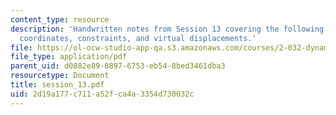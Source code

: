 ```yaml
---
content_type: resource
description: 'Handwritten notes from Session 13 covering the following topics: Generalized
  coordinates, constraints, and virtual displacements.'
file: https://ol-ocw-studio-app-qa.s3.amazonaws.com/courses/2-032-dynamics-fall-2004/2d19a177c711a52fca4a3354d730032c_session_13.pdf
file_type: application/pdf
parent_uid: d0882e89-0897-6753-eb54-8bed3461dba3
resourcetype: Document
title: session_13.pdf
uid: 2d19a177-c711-a52f-ca4a-3354d730032c
---
```

